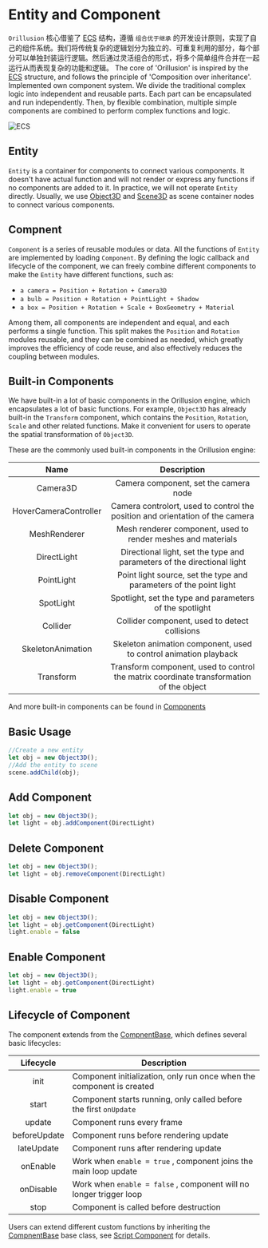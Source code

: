# Entity and Component
`Orillusion` 核心借鉴了 [ECS](https://wikipedia.org/wiki/Entity_component_system) 结构，遵循 `组合优于继承` 的开发设计原则，实现了自己的组件系统。我们将传统复杂的逻辑划分为独立的、可重复利用的部分，每个部分可以单独封装运行逻辑。然后通过灵活组合的形式，将多个简单组件合并在一起运行从而表现复杂的功能和逻辑。
The core of 'Orillusion' is inspired by the [ECS](https://wikipedia.org/wiki/Entity_component_system) structure, and follows the principle of 'Composition over inheritance'. Implemented own component system. We divide the traditional complex logic into independent and reusable parts. Each part can be encapsulated and run independently. Then, by flexible combination, multiple simple components are combined to perform complex functions and logic.

![ECS](/images/component.svg)

## Entity
`Entity` is a container for components to connect various components. It doesn't have actual function and will not render or express any functions if no components are added to it.
In practice, we will not operate `Entity` directly. Usually, we use [Object3D](/guide/core/object) and [Scene3D](/guide/core/scene) as scene container nodes to connect various components.

## Compnent
`Component` is a series of reusable modules or data. All the functions of `Entity` are implemented by loading `Component`. By defining the logic callback and lifecycle of the component, we can freely combine different components to make the `Entity` have different functions, such as:

- `a camera = Position + Rotation + Camera3D`  
- `a bulb = Position + Rotation + PointLight + Shadow` 
- `a box = Position + Rotation + Scale + BoxGeometry + Material` 

Among them, all components are independent and equal, and each performs a single function. This split makes the `Position` and `Rotation` modules reusable, and they can be combined as needed, which greatly improves the efficiency of code reuse, and also effectively reduces the coupling between modules.

## Built-in Components

We have built-in a lot of basic components in the Orillusion engine, which encapsulates a lot of basic functions. For example, `Object3D` has already built-in the `Transform` component, which contains the `Position`, `Rotation`, `Scale` and other related functions. Make it convenient for users to operate the spatial transformation of `Object3D`.


These are the commonly used built-in components in the Orillusion engine:

|         Name          |                                       Description                                       |
|:---------------------:|:---------------------------------------------------------------------------------------:|
|       Camera3D        |                          Camera component, set the camera node                          |
| HoverCameraController |      Camera controlort, used to control the position and orientation of the camera      |
|     MeshRenderer      |              Mesh renderer component, used to render meshes and materials               |
|      DirectLight      |         Directional light, set the type and parameters of the directional light         |
|      PointLight       |           Point light source, set the type and parameters of the point light            |
|       SpotLight       |                 Spotlight, set the type and parameters of the spotlight                 |
|       Collider        |                      Collider component, used to detect collisions                      |
|   SkeletonAnimation   |            Skeleton animation component, used to control animation playback             |
|       Transform       | Transform component, used to control the matrix coordinate transformation of the object |

And more built-in components can be found in [Components](/api/#components)

## Basic Usage
```ts
//Create a new entity
let obj = new Object3D();
//Add the entity to scene
scene.addChild(obj);
```
## Add Component
```ts
let obj = new Object3D();
let light = obj.addComponent(DirectLight)
```

## Delete Component
```ts
let obj = new Object3D();
let light = obj.removeComponent(DirectLight)
```

## Disable Component
```ts
let obj = new Object3D();
let light = obj.getComponent(DirectLight)
light.enable = false
```

## Enable Component
```ts
let obj = new Object3D();
let light = obj.getComponent(DirectLight)
light.enable = true
```

## Lifecycle of Component
The component extends from the [CompnentBase](/api/classes/ComponentBase), which defines several basic lifecycles:

|  Lifecycle   | Description                                                           |
|:------------:|-----------------------------------------------------------------------|
|     init     | Component initialization, only run once when the component is created |
|    start     | Component starts running, only called before the first `onUpdate`     |
|    update    | Component runs every frame                                            |
| beforeUpdate | Component runs before rendering update                                |
|  lateUpdate  | Component runs after rendering update                                 |
|   onEnable   | Work when `enable = true` , component joins the main loop update      |
|  onDisable   | Work when `enable = false` , component will no longer trigger loop    |
|     stop     | Component is called before destruction                                |

Users can extend different custom functions by inheriting the [CompnentBase](/api/classes/ComponentBase) base class, see [Script Component](/guide/core/script) for details.
